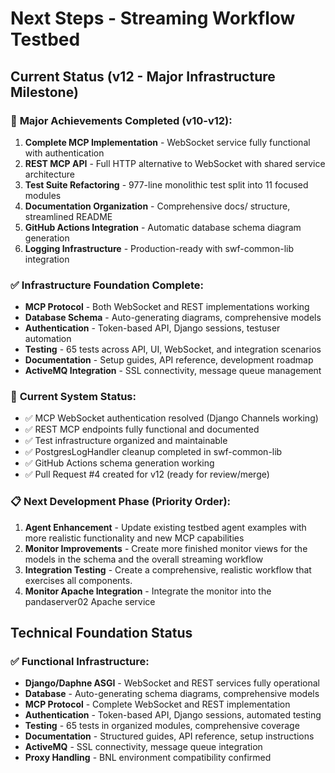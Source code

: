 # Next Steps - Streaming Workflow Testbed

## Current Status (v12 - Major Infrastructure Milestone)

### 🎉 **Major Achievements Completed (v10-v12):**
1. **Complete MCP Implementation** - WebSocket service fully functional with authentication
2. **REST MCP API** - Full HTTP alternative to WebSocket with shared service architecture
3. **Test Suite Refactoring** - 977-line monolithic test split into 11 focused modules
4. **Documentation Organization** - Comprehensive docs/ structure, streamlined README
5. **GitHub Actions Integration** - Automatic database schema diagram generation
6. **Logging Infrastructure** - Production-ready with swf-common-lib integration

### ✅ **Infrastructure Foundation Complete:**
- **MCP Protocol** - Both WebSocket and REST implementations working
- **Database Schema** - Auto-generating diagrams, comprehensive models
- **Authentication** - Token-based API, Django sessions, testuser automation
- **Testing** - 65 tests across API, UI, WebSocket, and integration scenarios
- **Documentation** - Setup guides, API reference, development roadmap
- **ActiveMQ Integration** - SSL connectivity, message queue management

### 🔧 **Current System Status:**
- ✅ MCP WebSocket authentication resolved (Django Channels working)
- ✅ REST MCP endpoints fully functional and documented
- ✅ Test infrastructure organized and maintainable
- ✅ PostgresLogHandler cleanup completed in swf-common-lib
- ✅ GitHub Actions schema generation working
- ✅ Pull Request #4 created for v12 (ready for review/merge)

### 📋 **Next Development Phase (Priority Order):**
1. **Agent Enhancement** - Update existing testbed agent examples with more realistic functionality and new MCP capabilities
2. **Monitor Improvements** - Create more finished monitor views for the models in the schema and the overall streaming workflow
3. **Integration Testing** - Create a comprehensive, realistic workflow that exercises all components. 
4. **Monitor Apache Integration** - Integrate the monitor into the pandaserver02 Apache service

## Technical Foundation Status

### ✅ **Functional Infrastructure:**
- **Django/Daphne ASGI** - WebSocket and REST services fully operational
- **Database** - Auto-generating schema diagrams, comprehensive models
- **MCP Protocol** - Complete WebSocket and REST implementation
- **Authentication** - Token-based API, Django sessions, automated testing
- **Testing** - 65 tests in organized modules, comprehensive coverage
- **Documentation** - Structured guides, API reference, setup instructions
- **ActiveMQ** - SSL connectivity, message queue integration
- **Proxy Handling** - BNL environment compatibility confirmed
